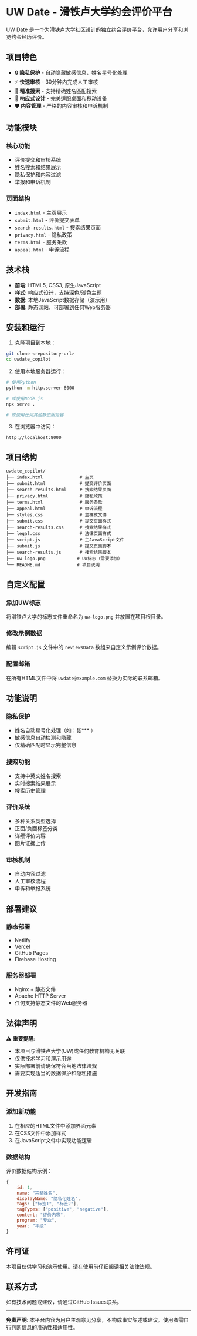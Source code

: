 # UW Date - 滑铁卢大学约会评价平台

UW Date 是一个为滑铁卢大学社区设计的独立约会评价平台，允许用户分享和浏览约会经历评价。

## 项目特色

- 🔒 **隐私保护** - 自动隐藏敏感信息，姓名星号化处理
- ⚡ **快速审核** - 30分钟内完成人工审核
- 🎯 **精准搜索** - 支持精确姓名匹配搜索
- 📱 **响应式设计** - 完美适配桌面和移动设备
- 🛡️ **内容管理** - 严格的内容审核和申诉机制

## 功能模块

### 核心功能
- 评价提交和审核系统
- 姓名搜索和结果展示
- 隐私保护和内容过滤
- 举报和申诉机制

### 页面结构
- `index.html` - 主页展示
- `submit.html` - 评价提交表单
- `search-results.html` - 搜索结果页面
- `privacy.html` - 隐私政策
- `terms.html` - 服务条款
- `appeal.html` - 申诉流程

## 技术栈

- **前端**: HTML5, CSS3, 原生JavaScript
- **样式**: 响应式设计，支持深色/浅色主题
- **数据**: 本地JavaScript数据存储（演示用）
- **部署**: 静态网站，可部署到任何Web服务器

## 安装和运行

1. 克隆项目到本地：
```bash
git clone <repository-url>
cd uwdate_copilot
```

2. 使用本地服务器运行：
```bash
# 使用Python
python -m http.server 8000

# 或使用Node.js
npx serve .

# 或使用任何其他静态服务器
```

3. 在浏览器中访问：
```
http://localhost:8000
```

## 项目结构

```
uwdate_copilot/
├── index.html              # 主页
├── submit.html             # 提交评价页面
├── search-results.html     # 搜索结果页面
├── privacy.html            # 隐私政策
├── terms.html              # 服务条款
├── appeal.html             # 申诉流程
├── styles.css              # 主样式文件
├── submit.css              # 提交页面样式
├── search-results.css      # 搜索结果样式
├── legal.css               # 法律页面样式
├── script.js               # 主JavaScript文件
├── submit.js               # 提交页面脚本
├── search-results.js       # 搜索结果脚本
├── uw-logo.png            # UW标志（需要添加）
└── README.md              # 项目说明
```

## 自定义配置

### 添加UW标志
将滑铁卢大学的标志文件重命名为 `uw-logo.png` 并放置在项目根目录。

### 修改示例数据
编辑 `script.js` 文件中的 `reviewsData` 数组来自定义示例评价数据。

### 配置邮箱
在所有HTML文件中将 `uwdate@example.com` 替换为实际的联系邮箱。

## 功能说明

### 隐私保护
- 姓名自动星号化处理（如：张*** ）
- 敏感信息自动检测和隐藏
- 仅精确匹配时显示完整信息

### 搜索功能
- 支持中英文姓名搜索
- 实时搜索结果展示
- 搜索历史管理

### 评价系统
- 多种关系类型选择
- 正面/负面标签分类
- 详细评价内容
- 图片证据上传

### 审核机制
- 自动内容过滤
- 人工审核流程
- 申诉和举报系统

## 部署建议

### 静态部署
- Netlify
- Vercel
- GitHub Pages
- Firebase Hosting

### 服务器部署
- Nginx + 静态文件
- Apache HTTP Server
- 任何支持静态文件的Web服务器

## 法律声明

⚠️ **重要提醒**: 
- 本项目与滑铁卢大学(UW)或任何教育机构无关联
- 仅供技术学习和演示用途
- 实际部署前请确保符合当地法律法规
- 需要实现适当的数据保护和隐私措施

## 开发指南

### 添加新功能
1. 在相应的HTML文件中添加界面元素
2. 在CSS文件中添加样式
3. 在JavaScript文件中实现功能逻辑

### 数据结构
评价数据结构示例：
```javascript
{
    id: 1,
    name: "完整姓名",
    displayName: "隐私化姓名",
    tags: ["标签1", "标签2"],
    tagTypes: ["positive", "negative"],
    content: "评价内容",
    program: "专业",
    year: "年级"
}
```

## 许可证

本项目仅供学习和演示使用。请在使用前仔细阅读相关法律法规。

## 联系方式

如有技术问题或建议，请通过GitHub Issues联系。

---

**免责声明**: 本平台内容为用户主观意见分享，不构成事实陈述或建议。使用者需自行判断信息的准确性和适用性。
